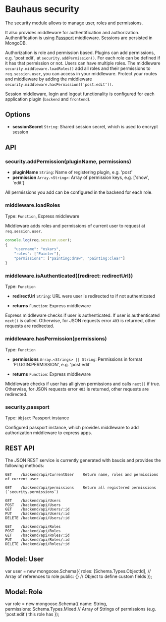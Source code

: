 # Bauhaus security

The security module allows to manage user, roles and permissions. 

It also provides middleware for authentification and authorization. Authentification is using [Passport](http://passportjs.org/) middleware. Sessions are persisted in MongoDB. 

Authorization is role and permission based. Plugins can add permissions, e.g. 'post:edit', at `security.addPermission()`. For each role can be defined if it has that permission or not. Users can have multiple roles. The middleware `security.middleware.loadRoles()` add all roles and their permissions to `req.session.user`, you can access in your middleware. Protect your routes and middleware by adding the middleware `security.middleware.hasPermission(['post:edit'])`.

Session middleware, login and logout functionality is configured for each application plugin (`backend` and `frontend`).

## Options

* **sessionSecret** `String`: Shared session secret, which is used to encrypt session

## API

### security.addPermission(pluginName, permissions)

* **pluginName** `String`: Name of registering plugin, e.g. 'post'
* **permission** `Array.<String>`: Array of permission keys, e.g. ['show', 'edit']

All permissions you add can be configured in the backend for each role. 

### middleware.loadRoles

Type: `Function`, Express middleware

Middleware adds roles and permissions of current user to request at `req.session.user`.

```javascript
console.log(req.session.user);
{
    "username": "oskars",
    "roles": ["Painter"],
    "permissions": ["painting:draw", "painting:clear"]
}
```

### middleware.isAuthenticated({redirect: redirectUrl})

Type: `Function`

* **redirectUrl** `String`: URL were user is redirected to if not authenticated

* **returns** `Function`: Express middleware

Express middleware checks if user is authenticated. If user is authenticated `next()` is called. Otherwise, for JSON requests error `403` is returned, other requests are redirected.

### middleware.hasPermission(permissions)

Type: `Function`

* **permissions** `Array.<Strings> || String`: Permissions in format 'PLUGIN:PERMISSION', e.g. 'post:edit'

* **returns** `Function`: Express middleware

Middleware checks if user has all given permissions and calls `next()` if true. Otherwise, for JSON requests error `403` is returned, other requests are redirected.

### security.passport

Type: `Object` Passport instance

Configured passport instance, which provides middleware to add authorization middleware to express apps.

## REST API

The JSON REST service is currently generated with baucis and provides the following methods:

```
GET    /backend/api/CurrentUser    Return name, roles and permissions of current user

GET    /backend/api/permissions    Return all registered permissions (`security.permissions`)

GET    /backend/api/Users        
POST   /backend/api/Users
GET    /backend/api/Users/:id
PUT    /backend/api/Users/:id
DELETE /backend/api/Users/:id

GET    /backend/api/Roles       
POST   /backend/api/Roles
GET    /backend/api/Roles/:id
PUT    /backend/api/Roles/:id
DELETE /backend/api/Roles/:id
```

## Model: User

var user = new mongoose.Schema({
    roles: [Schema.Types.ObjectId],     // Array of references to role
    public: {}                          // Object to define custom fields
});

## Model: Role

var role = new mongoose.Schema({
    name: String,                       
    permissions: Schema.Types.Mixed     // Array of Strings of permissions (e.g. 'post:edit') this role has
});

